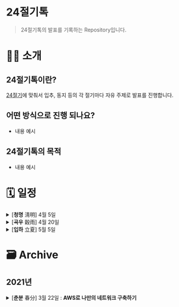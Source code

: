 # 24절기톡
> 24절기톡의 발표를 기록하는 Repository입니다.

# 👋🏻 소개
## 24절기톡이란?
[24절기](https://terms.naver.com/entry.naver?docId=1135069&cid=40942&categoryId=32286)에 맞춰서 입추, 동지 등의 각 절기마다 자유 주제로 발표를 진행합니다.

## 어떤 방식으로 진행 되나요?
- 내용 예시
## 24절기톡의 목적
- 내용 예시

# 🗓 일정
<details>
  <summary>[<strong>청명</strong> 淸明] 4월 5일</summary>
</details>
<details>
<summary>[<strong>곡우</strong> 穀雨] 4월 20일</summary>
</details>
<details>
<summary>[<strong>입하</strong> 立夏] 5월 5일</summary>
</details>

# 🗃 Archive
## 2021년
<details>
  <summary>[<strong>춘분</strong> 春分] 3월 22일 : <strong>AWS로 나만의 네트워크 구축하기</strong></summary>
</details>
